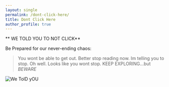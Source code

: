 ```yaml
---
layout: single
permalink: /dont-click-here/
title: Dont Click Here 
author_profile: true
---
```



** WE TOLD YOU TO NOT CLICK**


Be Prepared for our never-ending chaos:
> You wont be able to get out.
> Better stop reading now.
> Im telling you to stop.
> Oh well. Looks like you wont stop.
>KEEP EXPLORING...but *BEWARE*

![We TolD yOU](https://assets.vogue.com/photos/5891c792ce34fb453af7d194/master/pass/drake-memes.gif/logo.png)
